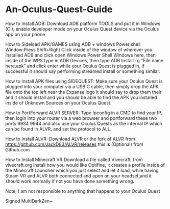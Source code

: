 # An-Oculus-Quest-Guide

How to Install ADB: Download ADB platform TOOLS and put it in Windows (C:), enable developer mode on your Oculus Quest device via the Oculus app on your phone

How to Sideload APK/GAMES using ADB + windows Power shell Window:Press Shift+Right Click inside of the window of 
wherever you installed ADB and click open Windows Power Shell Windows here, then inside of the WPS type in 
ADB Devices, then type ADB Install -g "File name here.apk" and click enter while your Oculus Quest is plugged in,
if successful it should say performing streamed install or something similar. 

How to Install APK files using SIDEQUEST: Make sure your Oculus Quest is plugged into your computer via a USB C cable,
then simply drop the APK file onto the top left near the Expanse logo it should say to drop them their and it should
install and you should be able to find the APK you installed inside of Unknown Sources on your Oculus Quest.

How to PortForward ALVR SERVER: Type Ipconfig in a  CMD to find your IP, then login into your router via a web browser
and portforward these two ports 9934 9944 and also use your Oculus Quests as the internal IP which can be found
in ALVR, and set the protocol to ALL. 

How to Install ALVR: Download ALVR or the fork of ALVR from https://github.com/JackD83/ALVR/releases this is (Optional) from Github.com

How to Install Minecraft VR:Download a file called Vivecraft, from vivecraft.org install how you would like Optifine, it creates
a profile inside of the Minecraft Launcher which you just select and let it load, while having Steam VR and ALVR both connected 
and open on your headset,and it should work normally if not you have done something wrong.


Note; I am not responsible to anything that happens to your Oculus Quest 

Signed MultiDarkZen~



